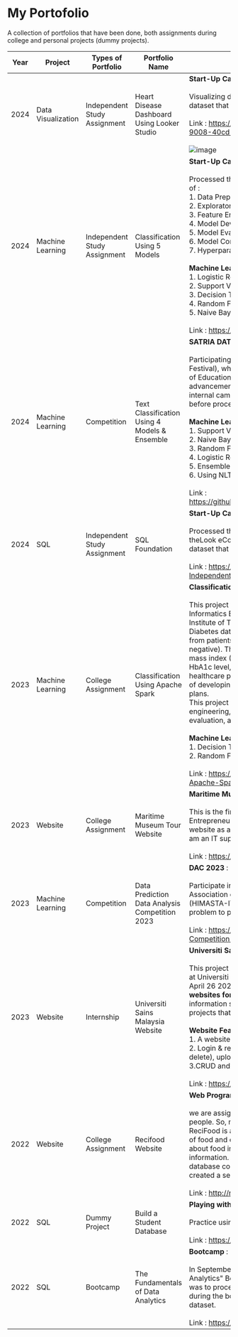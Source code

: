 # My Portofolio 
A collection of portfolios that have been done, both assignments during college and personal projects (dummy projects). 

|Year|Project|Types of Portfolio|Portfolio Name|Description|
|--|--|---|-----|------------------------|
|2024|Data Visualization|Independent Study Assignment|Heart Disease Dashboard Using Looker Studio| **Start-Up Campus** : <br><br> Visualizing data using **Google Looker Studio** on the diabetes dataset that has previously been processed. <br> <br>Link : https://lookerstudio.google.com/reporting/0265e243-9008-40cd-a0dd-fa1cc30d16c9/page/bmTxD <br> <br>  ![image](https://github.com/user-attachments/assets/50303c35-968b-4dee-85b1-d893e643e77f) <br>|
|2024|Machine Learning|Independent Study Assignment|Classification Using 5 Models| **Start-Up Campus** :<br> <br> Processed the diabetes dataset derived from kaggle, in the order of :<br>  1. Data Preparation <br> 2. Exploratory Data Analysis (EDA) <br> 3. Feature Engineering <br> 4. Model Development <br> 5. Model Evaluation <br> 6. Model Comparison (Choosing Logistic Regression) <br>  7. Hyperparameter Tuning <br><br> **Machine Learning algorithms used**: <br> 1. Logistic Regression (Scikit-learn) <br> 2. Support Vector Machine (Scikit-learn) <br> 3. Decision Tree (Scikit-learn) <br> 4. Random Forest (Scikit-learn) <br> 5. Naive Bayes (Scikit-learn) <br> <br> Link : https://github.com/rahelcecilia/classification_with_5_model|
|2024|Machine Learning|Competition|Text Classification Using 4 Models & Ensemble|**SATRIA DATA** :<br> <br> Participating in SATRIA DATA (Statistics Ria and Data Science Festival), which is a manifestation of the support from the Ministry of Education, Culture, Research, and Technology for the advancement of statistical and data science knowledge. The internal campus selection process is held to choose participants before proceeding to the actual competition.<br> <br> **Machine Learning algorithms used**: <br> 1. Support Vector Machine (Scikit-learn) <br> 2. Naive Bayes (Scikit-learn) <br> 3. Random Forest (Scikit-learn) <br> 4. Logistic Regression (Scikit-learn) <br> 5. Ensemble SVM, Logistic Regression, Random Forest <br> 6. Using NLTK <br> <br> Link : https://github.com/rahelcecilia/Text_Classification_With_Ensemble|
|2024|SQL|Independent Study Assignment| SQL Foundation|**Start-Up Campus** :<br> <br> Processed the dataset obtained from Bigquery Public Dataset: theLook eCommerce with SQL and found 10 insights from the dataset that are useful for business. <br> <br> Link : https://github.com/rahelcecilia/SQL-Foundation-Studi-Independent|
|2023|Machine Learning|College Assignment| Classification Using Apache Spark| **Classification Using Apache Spark** : <br> <br> This project is an assignment for the Big Data course at the Informatics Engineering department of Sepuluh Nopember Institute of Technology. The datasets used are Diabetes Dataset. Diabetes dataset is a collection of medical and demographic data from patients, along with their diabetes status (positive or negative). The data includes features such as age, gender, body mass index (BMI), hypertension, heart disease, smoking history, HbA1c level, and blood glucose level. This can be useful for healthcare professionals in identifying patients who may be at risk of developing diabetes and in developing personalized treatment plans. <br>  This project goes through several stages such as: data engineering, data cleansing, model development, model evaluation, and summary. <br> <br> **Machine Learning algorithms used**: <br> 1. Decision Tree (PySpark) <br> 2. Random Forest(PySpark) <br> <br> Link : https://github.com/rahelcecilia/Classification-Using-Apache-Spark |
|2023|Website|College Assignment| Maritime Museum Tour Website | **Maritime Museum Tour Website** : <br><br> This is the final project of the Technology-Based Entrepreneurship course which raises the topic of creating a website as a means of maritime tourism in Surabaya, Indonesia. I am an IT support who doubles as Front-End and Backend-End. <br><br> Link : https://rahelcecilia.purba.or.id/MMT/|
|2023|Machine Learning|Competition|Data Prediction Data Analysis Competition 2023| **DAC 2023** :<br> <br> Participate in the Data Analytic Competition 2023 by the Statistics Association of the Sepuluh Nopember Institute of Technology (HIMASTA-ITS) at Statistic Fair 2023. Participants were given a problem to predict multiple classes. <br> <br> Link : https://github.com/rahelcecilia/Data-Analysis-Competition-DAC-2023|
|2023|Website|Internship|Universiti Sains Malaysia Website|**Universiti Sains Malaysia Website** :<br> <br> This project was created as a fulfillment of my internship project at Universiti Sains Malaysia at the School of Computer Science on April 26 2023 – August 31 2023 with the jobdesk **Developing websites for research groups**. The website must contain information such as the background of the research group, projects that have been involved, publications, etc. <br><br> **Website Features** :<br> 1. A website with 2 types of accounts, Admin and Students. <br> 2. Login & registration, CRUD features (Create, Read, Update, delete), upload an image feature, feature search.<br> 3.CRUD and upload for admin, search for students. <br><br> Link : https://rahelcecilia.purba.or.id/USM/|
|2022|Website| College Assignment | Recifood Website | **Web Programming Course** : <br> <br> we are assigned to create a website that can be used by many people. So, my team decided to create a ReciFood website. ReciFood is a place for those who love agriculture, various types of food and cooking. At ReciFood there are many explanations about food ingredients, how to cook food, and other interesting information. I served as a Back-End Developer which created a database containing news, categories, and logged in users and created a search feature. <br> <br> Link : http://rahelcecilia.purba.or.id/recipe |
|2022|SQL| Dummy Project | Build a Student Database | **Playing with SQL** : <br> <br> Practice using SQL with public datasets and try to gain insight. <br> <br> Link : https://github.com/rahelcecilia/build-a-student-database|
|2022|SQL| Bootcamp | The Fundamentals of Data Analytics |**Bootcamp**  : <br> <br> In September 2022, I took part in "The Fundamentals of Data Analytics" Bootcamp Training. I got my final assignment, which was to process some raw data and then apply what I learned during the bootcamp.This final project uses SQL to process the dataset. <br> <br> Link : https://github.com/rahelcecilia/Analisis-Data|




